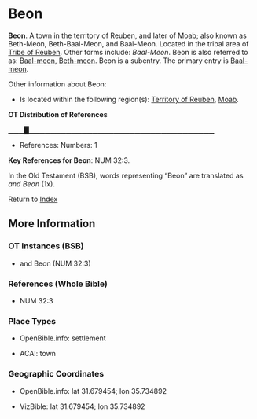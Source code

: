 # Beon
**Beon**. 
A town in the territory of Reuben, and later of Moab; also known as Beth-Meon, Beth-Baal-Meon, and Baal-Meon. 
Located in the tribal area of [Tribe of Reuben](../../../groups/md/acai/Reuben.md). 
Other forms include: 
*Baal-Meon*. 
Beon is also referred to as: 
[Baal-meon](Baal-meon.md), [Beth-meon](Beth-meon.md). 
Beon is a subentry. The primary entry is 
[Baal-meon](Baal-meon.md). 




Other information about Beon:


* Is located within the following region(s): 
[Territory of Reuben](TerritoryOfReuben.md), [Moab](Moab.md). 


**OT Distribution of References**

▁▁▁█▁▁▁▁▁▁▁▁▁▁▁▁▁▁▁▁▁▁▁▁▁▁▁▁▁▁▁▁▁▁▁▁▁▁▁
* References: Numbers: 1



**Key References for Beon**: 
NUM 32:3. 


In the Old Testament (BSB), words representing “Beon” are translated as 
*and Beon* (1x). 




Return to [Index](00-Index.md)

## More Information

### OT Instances (BSB)

* and Beon (NUM 32:3)



### References (Whole Bible)

* NUM 32:3


### Place Types

* OpenBible.info: settlement

* ACAI: town



### Geographic Coordinates

* OpenBible.info: lat 31.679454; lon 35.734892

* VizBible: lat 31.679454; lon 35.734892




